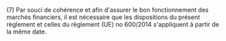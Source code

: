 (7) Par souci de cohérence et afin d'assurer le bon fonctionnement des marchés financiers, il est nécessaire que les dispositions du présent règlement et celles du règlement (UE) no 600/2014 s'appliquent à partir de la même date.
